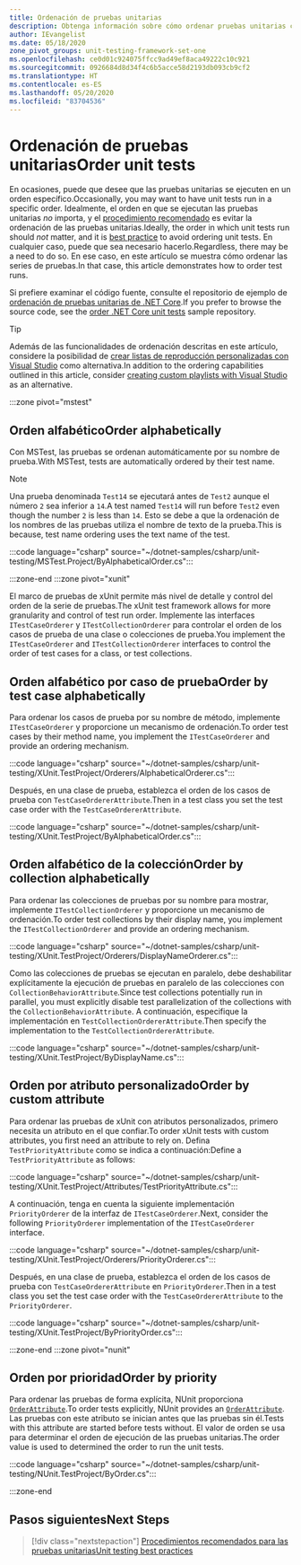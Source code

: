 ```yaml
---
title: Ordenación de pruebas unitarias
description: Obtenga información sobre cómo ordenar pruebas unitarias con .NET Core.
author: IEvangelist
ms.date: 05/18/2020
zone_pivot_groups: unit-testing-framework-set-one
ms.openlocfilehash: ce0d01c924075ffcc9ad49ef8aca49222c10c921
ms.sourcegitcommit: 0926684d8d34f4c6b5acce58d2193db093cb9cf2
ms.translationtype: HT
ms.contentlocale: es-ES
ms.lasthandoff: 05/20/2020
ms.locfileid: "83704536"
---
```

# <a name="order-unit-tests"></a><span data-ttu-id="15186-103">Ordenación de pruebas unitarias</span><span class="sxs-lookup"><span data-stu-id="15186-103">Order unit tests</span></span>

<span data-ttu-id="15186-104">En ocasiones, puede que desee que las pruebas unitarias se ejecuten en un orden específico.</span><span class="sxs-lookup"><span data-stu-id="15186-104">Occasionally, you may want to have unit tests run in a specific order.</span></span> <span data-ttu-id="15186-105">Idealmente, el orden en que se ejecutan las pruebas unitarias _no_ importa, y el [procedimiento recomendado](unit-testing-best-practices.md) es evitar la ordenación de las pruebas unitarias.</span><span class="sxs-lookup"><span data-stu-id="15186-105">Ideally, the order in which unit tests run should _not_ matter, and it is [best practice](unit-testing-best-practices.md) to avoid ordering unit tests.</span></span> <span data-ttu-id="15186-106">En cualquier caso, puede que sea necesario hacerlo.</span><span class="sxs-lookup"><span data-stu-id="15186-106">Regardless, there may be a need to do so.</span></span> <span data-ttu-id="15186-107">En ese caso, en este artículo se muestra cómo ordenar las series de pruebas.</span><span class="sxs-lookup"><span data-stu-id="15186-107">In that case, this article demonstrates how to order test runs.</span></span>

<span data-ttu-id="15186-108">Si prefiere examinar el código fuente, consulte el repositorio de ejemplo de [ordenación de pruebas unitarias de .NET Core](/samples/dotnet/samples/order-unit-tests-cs).</span><span class="sxs-lookup"><span data-stu-id="15186-108">If you prefer to browse the source code, see the [order .NET Core unit tests](/samples/dotnet/samples/order-unit-tests-cs) sample repository.</span></span>

> [!TIP]
> <span data-ttu-id="15186-109">Además de las funcionalidades de ordenación descritas en este artículo, considere la posibilidad de [crear listas de reproducción personalizadas con Visual Studio](/visualstudio/test/run-unit-tests-with-test-explorer?view=vs-2019#create-custom-playlists) como alternativa.</span><span class="sxs-lookup"><span data-stu-id="15186-109">In addition to the ordering capabilities outlined in this article, consider [creating custom playlists with Visual Studio](/visualstudio/test/run-unit-tests-with-test-explorer?view=vs-2019#create-custom-playlists) as an alternative.</span></span>

:::zone pivot="mstest"

## <a name="order-alphabetically"></a><span data-ttu-id="15186-110">Orden alfabético</span><span class="sxs-lookup"><span data-stu-id="15186-110">Order alphabetically</span></span>

<span data-ttu-id="15186-111">Con MSTest, las pruebas se ordenan automáticamente por su nombre de prueba.</span><span class="sxs-lookup"><span data-stu-id="15186-111">With MSTest, tests are automatically ordered by their test name.</span></span>

> [!NOTE]
> <span data-ttu-id="15186-112">Una prueba denominada `Test14` se ejecutará antes de `Test2` aunque el número `2` sea inferior a `14`.</span><span class="sxs-lookup"><span data-stu-id="15186-112">A test named `Test14` will run before `Test2` even though the number  `2` is less than `14`.</span></span> <span data-ttu-id="15186-113">Esto se debe a que la ordenación de los nombres de las pruebas utiliza el nombre de texto de la prueba.</span><span class="sxs-lookup"><span data-stu-id="15186-113">This is because, test name ordering uses the text name of the test.</span></span>

:::code language="csharp" source="~/dotnet-samples/csharp/unit-testing/MSTest.Project/ByAlphabeticalOrder.cs":::

:::zone-end
:::zone pivot="xunit"

<span data-ttu-id="15186-114">El marco de pruebas de xUnit permite más nivel de detalle y control del orden de la serie de pruebas.</span><span class="sxs-lookup"><span data-stu-id="15186-114">The xUnit test framework allows for more granularity and control of test run order.</span></span> <span data-ttu-id="15186-115">Implemente las interfaces `ITestCaseOrderer` y `ITestCollectionOrderer` para controlar el orden de los casos de prueba de una clase o colecciones de prueba.</span><span class="sxs-lookup"><span data-stu-id="15186-115">You implement the `ITestCaseOrderer` and `ITestCollectionOrderer` interfaces to control the order of test cases for a class, or test collections.</span></span>

## <a name="order-by-test-case-alphabetically"></a><span data-ttu-id="15186-116">Orden alfabético por caso de prueba</span><span class="sxs-lookup"><span data-stu-id="15186-116">Order by test case alphabetically</span></span>

<span data-ttu-id="15186-117">Para ordenar los casos de prueba por su nombre de método, implemente `ITestCaseOrderer` y proporcione un mecanismo de ordenación.</span><span class="sxs-lookup"><span data-stu-id="15186-117">To order test cases by their method name, you implement the `ITestCaseOrderer` and provide an ordering mechanism.</span></span>

:::code language="csharp" source="~/dotnet-samples/csharp/unit-testing/XUnit.TestProject/Orderers/AlphabeticalOrderer.cs":::

<span data-ttu-id="15186-118">Después, en una clase de prueba, establezca el orden de los casos de prueba con `TestCaseOrdererAttribute`.</span><span class="sxs-lookup"><span data-stu-id="15186-118">Then in a test class you set the test case order with the `TestCaseOrdererAttribute`.</span></span>

:::code language="csharp" source="~/dotnet-samples/csharp/unit-testing/XUnit.TestProject/ByAlphabeticalOrder.cs":::

## <a name="order-by-collection-alphabetically"></a><span data-ttu-id="15186-119">Orden alfabético de la colección</span><span class="sxs-lookup"><span data-stu-id="15186-119">Order by collection alphabetically</span></span>

<span data-ttu-id="15186-120">Para ordenar las colecciones de pruebas por su nombre para mostrar, implemente `ITestCollectionOrderer` y proporcione un mecanismo de ordenación.</span><span class="sxs-lookup"><span data-stu-id="15186-120">To order test collections by their display name, you implement the `ITestCollectionOrderer` and provide an ordering mechanism.</span></span>

:::code language="csharp" source="~/dotnet-samples/csharp/unit-testing/XUnit.TestProject/Orderers/DisplayNameOrderer.cs":::

<span data-ttu-id="15186-121">Como las colecciones de pruebas se ejecutan en paralelo, debe deshabilitar explícitamente la ejecución de pruebas en paralelo de las colecciones con `CollectionBehaviorAttribute`.</span><span class="sxs-lookup"><span data-stu-id="15186-121">Since test collections potentially run in parallel, you must explicitly disable test parallelization of the collections with the `CollectionBehaviorAttribute`.</span></span> <span data-ttu-id="15186-122">A continuación, especifique la implementación en `TestCollectionOrdererAttribute`.</span><span class="sxs-lookup"><span data-stu-id="15186-122">Then specify the implementation to the `TestCollectionOrdererAttribute`.</span></span>

:::code language="csharp" source="~/dotnet-samples/csharp/unit-testing/XUnit.TestProject/ByDisplayName.cs":::

## <a name="order-by-custom-attribute"></a><span data-ttu-id="15186-123">Orden por atributo personalizado</span><span class="sxs-lookup"><span data-stu-id="15186-123">Order by custom attribute</span></span>

<span data-ttu-id="15186-124">Para ordenar las pruebas de xUnit con atributos personalizados, primero necesita un atributo en el que confiar.</span><span class="sxs-lookup"><span data-stu-id="15186-124">To order xUnit tests with custom attributes, you first need an attribute to rely on.</span></span> <span data-ttu-id="15186-125">Defina `TestPriorityAttribute` como se indica a continuación:</span><span class="sxs-lookup"><span data-stu-id="15186-125">Define a `TestPriorityAttribute` as follows:</span></span>

:::code language="csharp" source="~/dotnet-samples/csharp/unit-testing/XUnit.TestProject/Attributes/TestPriorityAttribute.cs":::

<span data-ttu-id="15186-126">A continuación, tenga en cuenta la siguiente implementación `PriorityOrderer` de la interfaz de `ITestCaseOrderer`.</span><span class="sxs-lookup"><span data-stu-id="15186-126">Next, consider the following `PriorityOrderer` implementation of the `ITestCaseOrderer` interface.</span></span>

:::code language="csharp" source="~/dotnet-samples/csharp/unit-testing/XUnit.TestProject/Orderers/PriorityOrderer.cs":::

<span data-ttu-id="15186-127">Después, en una clase de prueba, establezca el orden de los casos de prueba con `TestCaseOrdererAttribute` en `PriorityOrderer`.</span><span class="sxs-lookup"><span data-stu-id="15186-127">Then in a test class you set the test case order with the `TestCaseOrdererAttribute` to the `PriorityOrderer`.</span></span>

:::code language="csharp" source="~/dotnet-samples/csharp/unit-testing/XUnit.TestProject/ByPriorityOrder.cs":::

:::zone-end
:::zone pivot="nunit"

## <a name="order-by-priority"></a><span data-ttu-id="15186-128">Orden por prioridad</span><span class="sxs-lookup"><span data-stu-id="15186-128">Order by priority</span></span>

<span data-ttu-id="15186-129">Para ordenar las pruebas de forma explícita, NUnit proporciona [`OrderAttribute`](https://github.com/nunit/docs/wiki/Order-Attribute).</span><span class="sxs-lookup"><span data-stu-id="15186-129">To order tests explicitly, NUnit provides an [`OrderAttribute`](https://github.com/nunit/docs/wiki/Order-Attribute).</span></span> <span data-ttu-id="15186-130">Las pruebas con este atributo se inician antes que las pruebas sin él.</span><span class="sxs-lookup"><span data-stu-id="15186-130">Tests with this attribute are started before tests without.</span></span> <span data-ttu-id="15186-131">El valor de orden se usa para determinar el orden de ejecución de las pruebas unitarias.</span><span class="sxs-lookup"><span data-stu-id="15186-131">The order value is used to determined the order to run the unit tests.</span></span>

:::code language="csharp" source="~/dotnet-samples/csharp/unit-testing/NUnit.TestProject/ByOrder.cs":::

:::zone-end

## <a name="next-steps"></a><span data-ttu-id="15186-132">Pasos siguientes</span><span class="sxs-lookup"><span data-stu-id="15186-132">Next Steps</span></span>

> [!div class="nextstepaction"]
> [<span data-ttu-id="15186-133">Procedimientos recomendados para las pruebas unitarias</span><span class="sxs-lookup"><span data-stu-id="15186-133">Unit testing best practices</span></span>](unit-testing-best-practices.md)
